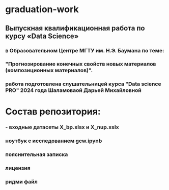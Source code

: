 # graduation-work
## Выпускная квалификационная работа по курсу «Data Science»
### в Образовательном Центре МГТУ им. Н.Э. Баумана по теме:
### "Прогнозирование конечных свойств новых материалов (композиционных материалов)".
### работа подготовлена слушательницей курса "Data science PRO" 2024 года Шаламоваой Дарьей Михайловной


# Состав репозитория:
### - входные датасеты X_bp.xlsx и X_nup.xslx
### ноутбук с исследованием gcw.ipynb
### пояснительная записка
### лицензия
### ридми файл
